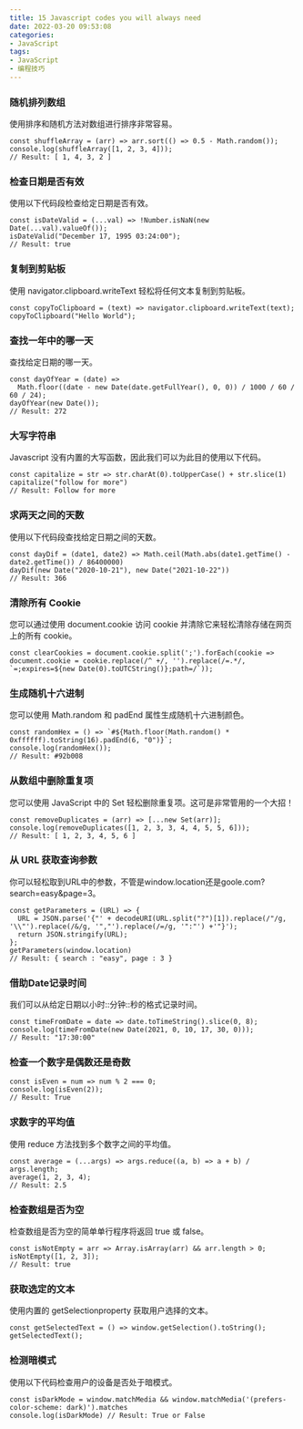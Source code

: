 ```yaml
---
title: 15 Javascript codes you will always need
date: 2022-03-20 09:53:08
categories:
- JavaScript
tags:
- JavaScript
- 编程技巧
---
```


### 随机排列数组

使用排序和随机方法对数组进行排序非常容易。

```
const shuffleArray = (arr) => arr.sort(() => 0.5 - Math.random());
console.log(shuffleArray([1, 2, 3, 4]));
// Result: [ 1, 4, 3, 2 ]
```

### 检查日期是否有效

使用以下代码段检查给定日期是否有效。

```
const isDateValid = (...val) => !Number.isNaN(new Date(...val).valueOf());
isDateValid("December 17, 1995 03:24:00");
// Result: true
```

### 复制到剪贴板

使用 navigator.clipboard.writeText 轻松将任何文本复制到剪贴板。

```
const copyToClipboard = (text) => navigator.clipboard.writeText(text);
copyToClipboard("Hello World");
```

### 查找一年中的哪一天

查找给定日期的哪一天。

```
const dayOfYear = (date) =>
  Math.floor((date - new Date(date.getFullYear(), 0, 0)) / 1000 / 60 / 60 / 24);
dayOfYear(new Date());
// Result: 272
```

### 大写字符串

Javascript 没有内置的大写函数，因此我们可以为此目的使用以下代码。

```
const capitalize = str => str.charAt(0).toUpperCase() + str.slice(1)
capitalize("follow for more")
// Result: Follow for more
```

### 求两天之间的天数

使用以下代码段查找给定日期之间的天数。

```
const dayDif = (date1, date2) => Math.ceil(Math.abs(date1.getTime() - date2.getTime()) / 86400000)
dayDif(new Date("2020-10-21"), new Date("2021-10-22"))
// Result: 366
```

### 清除所有 Cookie

您可以通过使用 document.cookie 访问 cookie 并清除它来轻松清除存储在网页上的所有 cookie。

```
const clearCookies = document.cookie.split(';').forEach(cookie => document.cookie = cookie.replace(/^ +/, '').replace(/=.*/, `=;expires=${new Date(0).toUTCString()};path=/`));
```

### 生成随机十六进制

您可以使用 Math.random 和 padEnd 属性生成随机十六进制颜色。

```
const randomHex = () => `#${Math.floor(Math.random() * 0xffffff).toString(16).padEnd(6, "0")}`;
console.log(randomHex());
// Result: #92b008
```

### 从数组中删除重复项

您可以使用 JavaScript 中的 Set 轻松删除重复项。这可是非常管用的一个大招！

```
const removeDuplicates = (arr) => [...new Set(arr)];
console.log(removeDuplicates([1, 2, 3, 3, 4, 4, 5, 5, 6]));
// Result: [ 1, 2, 3, 4, 5, 6 ]
```

### 从 URL 获取查询参数

你可以轻松取到URL中的参数，不管是window.location还是goole.com?search=easy&page=3。

```
const getParameters = (URL) => {
  URL = JSON.parse('{"' + decodeURI(URL.split("?")[1]).replace(/"/g, '\\"').replace(/&/g, '","').replace(/=/g, '":"') +'"}');
  return JSON.stringify(URL);
};
getParameters(window.location)
// Result: { search : "easy", page : 3 }
```

### 借助Date记录时间

我们可以从给定日期以小时::分钟::秒的格式记录时间。

```
const timeFromDate = date => date.toTimeString().slice(0, 8);
console.log(timeFromDate(new Date(2021, 0, 10, 17, 30, 0))); 
// Result: "17:30:00"
```

### 检查一个数字是偶数还是奇数

```
const isEven = num => num % 2 === 0;
console.log(isEven(2)); 
// Result: True
```

### 求数字的平均值

使用 reduce 方法找到多个数字之间的平均值。

```
const average = (...args) => args.reduce((a, b) => a + b) / args.length;
average(1, 2, 3, 4);
// Result: 2.5
```

### 检查数组是否为空

检查数组是否为空的简单单行程序将返回 true 或 false。

```
const isNotEmpty = arr => Array.isArray(arr) && arr.length > 0;
isNotEmpty([1, 2, 3]);
// Result: true
```

### 获取选定的文本

使用内置的 getSelectionproperty 获取用户选择的文本。

```
const getSelectedText = () => window.getSelection().toString();
getSelectedText();
```

### 检测暗模式

使用以下代码检查用户的设备是否处于暗模式。

```
const isDarkMode = window.matchMedia && window.matchMedia('(prefers-color-scheme: dark)').matches
console.log(isDarkMode) // Result: True or False
```

